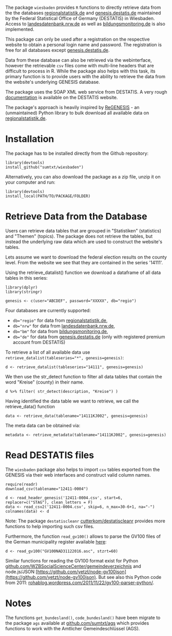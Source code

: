 The package `wiesbaden` provides `R` functions to directly retrieve data from the the databases [regionalstatistik.de](https://www.regionalstatistik.de/genesis/online) and [genesis.destatis.de](https://www-genesis.destatis.de/genesis/online) maintained by the Federal Statistical Office of Germany (DESTATIS) in Wiesbaden. Access to [landesdatenbank.nrw.de](https://www.landesdatenbank.nrw.de) as well as [bildungsmonitoring.de](https://www.bildungsmonitoring.de/bildung/online/logon) is also implemented. 

This package can only be used after a registration on the respective website to obtain a personal login name and password. The registration is free for all databases except [genesis.destatis.de](https://www-genesis.destatis.de/genesis/online). 

Data from these database can also be retrieved via the webinterface, however the retrievable `csv` files come with multi-line headers that are difficult to process in R. While the package also helps with this task, its primary function is to provide users with the ability to retrieve the data from the website's underlying GENESIS database. 

The package uses the SOAP XML web service from DESTATIS. A very rough [documentation](https://www-genesis.destatis.de/genesis/online?Menu=Webservice) is available on the DESTATIS website.

The package's approach is heavily inspired by [ReGENESIS](https://github.com/pudo/regenesis) - an (unmaintained) Python library to bulk download all available data on [regionalstatistik.de](https://www.regionalstatistik.de/genesis/online). 

# Installation 

The package has to be installed directly from the Github repository: 
	
	library(devtools)
	install_github("sumtxt/wiesbaden")

Alternatively, you can also download the package as a zip file, unzip it on your computer and run:
	
	library(devtools)
	install_local(PATH/TO/PACKAGE/FOLDER)


# Retrieve Data from the Database 

Users can retrieve data tables that are grouped in "Statistiken" (statistics) and "Themen" (topics). The package does not retrieve the tables, but instead the underlying raw data which are used to construct the website's tables.

Lets assume we want to download the federal election results on the county level. From the website we see that they are contained in the series '14111'. 

Using the retrieve_datalist() function we download a dataframe of all data tables in this series: 

	library(dplyr)
	library(stringr)

	genesis <- c(user="ABCDEF", password="XXXXX", db="regio") 

Four databases are currently supported: 

- `db="regio"` for data from [regionalstatistik.de](https://www.regionalstatistik.de/genesis/online),    
- `db="nrw"` for data from [landesdatenbank.nrw.de](https://www.landesdatenbank.nrw.de),
- `db="bm"` for data from [bildungsmonitoring.de](https://www.bildungsmonitoring.de/bildung/online/logon), 
- `db="de"` for data from [genesis.destatis.de](https://www-genesis.destatis.de/genesis/online) (only with registered premium account from DESTATIS)

To retrieve a list of all available data use `retrieve_datalist(tableseries="*", genesis=genesis)`: 

	d <- retrieve_datalist(tableseries="14111", genesis=genesis) 

We then use the str_detect function to filter all data tables that contain the word "Kreise" (county)
in their name. 

	d %>% filter( str_detect(description, "Kreise") ) 

Having identified the data table we want to retrieve, we call the retrieve_data() function

	data <- retrieve_data(tablename="14111KJ002", genesis=genesis)

The meta data can be obtained via:

	metadata <- retrieve_metadata(tablename="14111KJ002", genesis=genesis)



# Read DESTATIS files 

The `wiesbaden` package also helps to import `csv` tables exported from the GENESIS via their web interfaces and construct valid column names. 

	require(readr)
	download_csv(tablename="12411-0004")

	d <- read_header_genesis('12411-0004.csv', start=6, replacer=c("STAG"), clean_letters = F)
	data <- read_csv2('12411-0004.csv', skip=6, n_max=30-6+1, na="-")
	colnames(data) <- d

Note: The package `destatiscleanr`  [cutterkom/destatiscleanr](https://github.com/cutterkom/destatiscleanr) provides more functions to help importing such csv files.

Furthermore, the function  `read_gv100()` allows to parse the GV100 files of the German municipality register available [here](https://www.destatis.de/DE/ZahlenFakten/LaenderRegionen/Regionales/Gemeindeverzeichnis/Gemeindeverzeichnis.html): 

	d <- read_gv100("GV100NAD31122016.asc", stzrt=60)

Similar functions for reading the GV100 format exist for Python [github.com/WZBSocialScienceCenter/gemeindeverzeichnis](https://github.com/WZBSocialScienceCenter/gemeindeverzeichnis) and node.js/JSON [https://github.com/yetzt/node-gv100json](https://github.com/yetzt/node-gv100json). But see also this Python code from 2011: [rohablog.wordpress.com/2011/11/22/gv100-parser-python/](https://rohablog.wordpress.com/2011/11/22/gv100-parser-python/). 


# Notes

The functions `get_bundesland()`, `code_bundesland()` have been migrate to the package `ags` available at [github.com/sumtxt/ags](https://github.com/sumtxt/ags) which provides functions to work with the Amtlicher Gemeindeschlüssel (AGS). 


